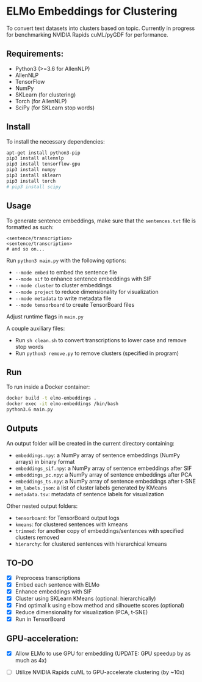 # ELMo Embeddings for Clustering
To convert text datasets into clusters based on topic. Currently in progress for benchmarking NVIDIA Rapids cuML/pyGDF for performance.


## Requirements:
 * Python3 (>=3.6 for AllenNLP)
 * AllenNLP
 * TensorFlow
 * NumPy
 * SKLearn (for clustering)
 * Torch (for AllenNLP)
 * SciPy (for SKLearn stop words)


## Install
To install the necessary dependencies:

```bash
apt-get install python3-pip
pip3 install allennlp
pip3 install tensorflow-gpu
pip3 install numpy
pip3 install sklearn
pip3 install torch
# pip3 install scipy
```


## Usage
To generate sentence embeddings, make sure that the `sentences.txt` file is formatted as such:

```
<sentence/transcription>
<sentence/transcription>
# and so on...
```

Run `python3 main.py` with the following options:
 * `--mode embed` to embed the sentence file
 * `--mode sif` to enhance sentence embeddings with SIF
 * `--mode cluster` to cluster embeddings
 * `--mode project` to reduce dimensionality for visualization
 * `--mode metadata` to write metadata file
 * `--mode tensorboard` to create TensorBoard files

Adjust runtime flags in `main.py`

A couple auxiliary files:
 * Run `sh clean.sh` to convert transcriptions to lower case and remove stop words
 * Run `python3 remove.py` to remove clusters (specified in program)

## Run
To run inside a Docker container:

```bash
docker build -t elmo-embeddings .
docker exec -it elmo-embeddings /bin/bash
python3.6 main.py
```


## Outputs
An output folder will be created in the current directory containing:
 * `embeddings.npy`: a NumPy array of sentence embeddings (NumPy arrays) in binary format
 * `embeddings_sif.npy`: a NumPy array of sentence embeddings after SIF
 * `embeddings_pc.npy`: a NumPy array of sentence embeddings after PCA
 * `embeddings_ts.npy`: a NumPy array of sentence embeddings after t-SNE
 * `km_labels.json`: a list of cluster labels generated by KMeans
 * `metadata.tsv`: metadata of sentence labels for visualization

Other nested output folders:
 * `tensorboard`: for TensorBoard output logs
 * `kmeans`: for clustered sentences with kmeans
 * `trimmed`: for another copy of embeddings/sentences with specified clusters removed
 * `hierarchy`: for clustered sentences with hierarchical kmeans


## TO-DO
 - [x] Preprocess transcriptions
 - [x] Embed each sentence with ELMo
 - [x] Enhance embeddings with SIF
 - [x] Cluster using SKLearn KMeans (optional: hierarchically)
 - [x] Find optimal k using elbow method and silhouette scores (optional)
 - [x] Reduce dimensionality for visualization (PCA, t-SNE)
 - [x] Run in TensorBoard

## GPU-acceleration:
 - [x] Allow ELMo to use GPU for embedding (UPDATE: GPU speedup by as much as 4x)
 - [ ] Utilize NVIDIA Rapids cuML to GPU-accelerate clustering (by ~10x)


